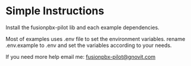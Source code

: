 # Simple Instructions

Install the fusionpbx-pilot lib and each example dependencies.

Most of examples uses .env file to set the environment variables.
rename .env.example to .env and set the variables according to your needs.

If you need more help email me: fusionpbx-pilot@gnovit.com